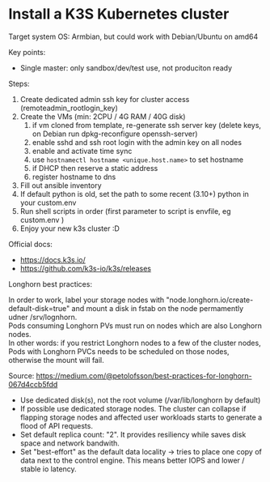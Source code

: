Install a K3S Kubernetes cluster
================================

Target system OS: Armbian, but could work with Debian/Ubuntu on amd64

Key points:

- Single master: only sandbox/dev/test use, not produciton ready


Steps:

1. Create dedicated admin ssh key for cluster access (remoteadmin_rootlogin_key)
1. Create the VMs (min: 2CPU / 4G RAM / 40G disk)
    1. if vm cloned from template, re-generate ssh server key (delete keys, on Debian run dpkg-reconfigure openssh-server)
    1. enable sshd and ssh root login with the admin key on all nodes
    1. enable and activate time sync
    1. use `hostnamectl hostname <unique.host.name>` to set hostname
    1. if DHCP then reserve a static address
    1. register hostname to dns
1. Fill out ansible inventory
1. If default python is old, set the path to some recent (3.10+) python in your custom.env
1. Run shell scripts in order (first parameter to script is envfile, eg custom.env )
1. Enjoy your new k3s cluster :D

Official docs:

- <https://docs.k3s.io/>
- <https://github.com/k3s-io/k3s/releases>

Longhorn best practices:

In order to work, label your storage nodes with "node.longhorn.io/create-default-disk=true" and mount a disk in fstab on the node permamently udner /srv/lognhorn.  
Pods consuming Longhorn PVs must run on nodes which are also Longhorn nodes.  
In other words: if you restrict Longhorn nodes to a few of the cluster nodes, Pods with Longhorn PVCs needs to be scheduled on those nodes, otherwise the mount will fail.

Source: <https://medium.com/@petolofsson/best-practices-for-longhorn-067d4ccb5fdd>

  - Use dedicated disk(s), not the root volume (/var/lib/longhorn by default)
  - If possible use dedicated storage nodes. The cluster can collapse if flapping storage nodes and affected user workloads starts to generate a flood of API requests.
  - Set default replica count: "2". It provides resiliency while saves disk space and network bandwith.
  - Set "best-effort" as the default data locality -> tries to place one copy of data next to the control engine. This means better IOPS and lower / stable io latency.
